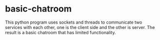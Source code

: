 # basic-chatroom
This python program uses sockets and threads to communicate two services with each other, one is the client side and the other is server. The result is a basic chatroom that has limited functionality.
